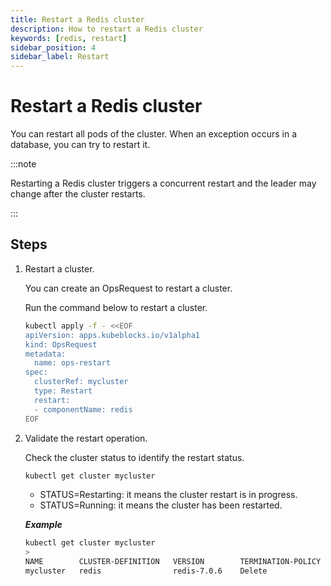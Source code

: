 ```yaml
---
title: Restart a Redis cluster
description: How to restart a Redis cluster
keywords: [redis, restart]
sidebar_position: 4
sidebar_label: Restart
---
```


# Restart a Redis cluster

You can restart all pods of the cluster. When an exception occurs in a database, you can try to restart it.

:::note

Restarting a Redis cluster triggers a concurrent restart and the leader may change after the cluster restarts.

:::

## Steps

1. Restart a cluster.

   You can create an OpsRequest to restart a cluster.
  
   Run the command below to restart a cluster.

   ```bash
   kubectl apply -f - <<EOF
   apiVersion: apps.kubeblocks.io/v1alpha1
   kind: OpsRequest
   metadata:
     name: ops-restart
   spec:
     clusterRef: mycluster
     type: Restart 
     restart:
     - componentName: redis
   EOF
   ```

2. Validate the restart operation.

   Check the cluster status to identify the restart status.

   ```bash
   kubectl get cluster mycluster
   ```

   - STATUS=Restarting: it means the cluster restart is in progress.
   - STATUS=Running: it means the cluster has been restarted.

   ***Example***

   ```bash
   kubectl get cluster mycluster
   >
   NAME        CLUSTER-DEFINITION   VERSION        TERMINATION-POLICY   STATUS    AGE
   mycluster   redis                redis-7.0.6    Delete               Running   4d18h
   ```
